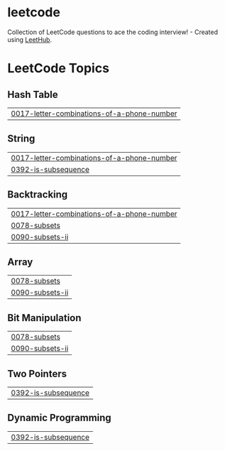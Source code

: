 # leetcode
Collection of LeetCode questions to ace the coding interview! - Created using [LeetHub](https://github.com/QasimWani/LeetHub).

<!---LeetCode Topics Start-->
# LeetCode Topics
## Hash Table
|  |
| ------- |
| [0017-letter-combinations-of-a-phone-number](https://github.com/Lavesh18/leetcode/tree/master/0017-letter-combinations-of-a-phone-number) |
## String
|  |
| ------- |
| [0017-letter-combinations-of-a-phone-number](https://github.com/Lavesh18/leetcode/tree/master/0017-letter-combinations-of-a-phone-number) |
| [0392-is-subsequence](https://github.com/Lavesh18/leetcode/tree/master/0392-is-subsequence) |
## Backtracking
|  |
| ------- |
| [0017-letter-combinations-of-a-phone-number](https://github.com/Lavesh18/leetcode/tree/master/0017-letter-combinations-of-a-phone-number) |
| [0078-subsets](https://github.com/Lavesh18/leetcode/tree/master/0078-subsets) |
| [0090-subsets-ii](https://github.com/Lavesh18/leetcode/tree/master/0090-subsets-ii) |
## Array
|  |
| ------- |
| [0078-subsets](https://github.com/Lavesh18/leetcode/tree/master/0078-subsets) |
| [0090-subsets-ii](https://github.com/Lavesh18/leetcode/tree/master/0090-subsets-ii) |
## Bit Manipulation
|  |
| ------- |
| [0078-subsets](https://github.com/Lavesh18/leetcode/tree/master/0078-subsets) |
| [0090-subsets-ii](https://github.com/Lavesh18/leetcode/tree/master/0090-subsets-ii) |
## Two Pointers
|  |
| ------- |
| [0392-is-subsequence](https://github.com/Lavesh18/leetcode/tree/master/0392-is-subsequence) |
## Dynamic Programming
|  |
| ------- |
| [0392-is-subsequence](https://github.com/Lavesh18/leetcode/tree/master/0392-is-subsequence) |
<!---LeetCode Topics End-->